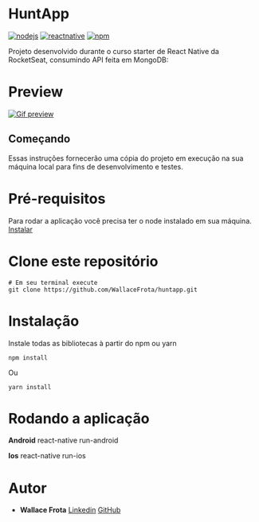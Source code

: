 # HuntApp
[![nodejs](https://img.shields.io/badge/nodejs-12.16.3-026E00)](https://nodejs.org/en/download/)
[![reactnative](https://img.shields.io/npm/v/react-native?color=%2300D7FE&label=react-native&style=plastic)](https://reactnative.dev/)
[![npm](https://img.shields.io/npm/v/npm?color=%23EE7A3B&label=npm&style=plastice&logo=npm)](https://npm.org/)

Projeto desenvolvido durante o curso starter de React Native da RocketSeat, consumindo API feita em MongoDB: 

# Preview
[![Gif preview](http://i.giphy.com/media/XCmZjM8mPbBrfZkqPr/giphy.gif)](https://npm.org/)

## Começando
Essas instruções fornecerão uma cópia do projeto em execução na sua máquina local para fins de desenvolvimento e testes.

# Pré-requisitos

Para rodar a aplicação você precisa ter o node instalado em sua máquina.
[Instalar](https://nodejs.org/en/docs/)

# Clone este repositório
```
# Em seu terminal execute
git clone https://github.com/WallaceFrota/huntapp.git
```
# Instalação

Instale todas as bibliotecas à partir do npm ou yarn

`npm install`

Ou

``yarn install``
# Rodando a aplicação

**Android** react-native run-android

**Ios** react-native run-ios

# Autor
* **Wallace Frota**
[Linkedin](https://linkedin.com/in/wallacefrota)
[GitHub](https://github.com/WallaceFrota)

